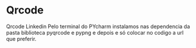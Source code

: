 # Qrcode
Qrcode Linkedin
Pelo terminal do PYcharm instalamos nas dependencia da pasta biblioteca pyqrcode e pypng e depois e só colocar no codigo a url que preferir. 
